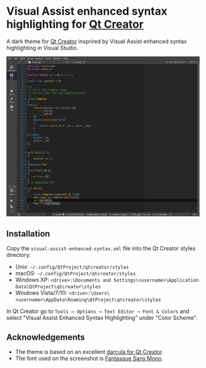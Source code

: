 # Visual Assist enhanced syntax highlighting for [Qt Creator](http://qt.io/ide)

A dark theme for [Qt Creator](http://qt.io/ide) insprired by Visual Assist enhanced syntax highlighting in Visual Studio.



![Screenshot](screenshots/Screenshot.png "Qt Creator with enhanced syntax highlighting")

## Installation

Copy the `visual-assist-enhanced-syntax.xml` file into the Qt Creator styles directory:

- Unix: `~/.config/QtProject/qtcreator/styles`
- macOS: `~/.config/QtProject/qtcreator/styles`
- Windows XP: `<drive>:\Documents and Settings\<username>\Application Data\QtProject\qtcreator\styles`
- Windows Vista/7/10: `<drive>:\Users\<username>\AppData\Roaming\QtProject\qtcreator\styles`

In Qt Creator go to `Tools ⟶ Options ⟶ Text Editor ⟶ Font & Colors` and select "Visual Assist Enhanced Syntax Highlighting" under "Color Scheme".

## Acknowledgements
- The theme is based on an excellent [darcula for Qt Creator](https://github.com/dracula/qtcreator).
- The font used on the screenshot is [Fantasque Sans Mono](https://github.com/belluzj/fantasque-sans).

